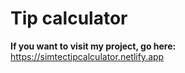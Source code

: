 # Tip calculator

**If you want to visit my project, go here:**  
https://simtectipcalculator.netlify.app
